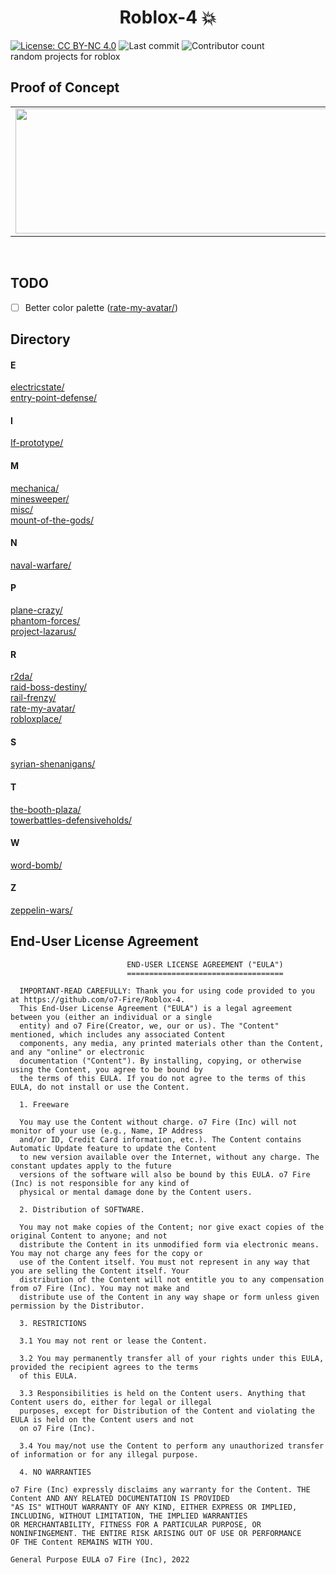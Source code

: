 
<h1 align="center">Roblox-4 💥</h2>

[![License: CC BY-NC 4.0](https://i.creativecommons.org/l/by-nc-sa/4.0/80x15.png)](https://creativecommons.org/licenses/nc-sa/4.0/) ![Last commit](https://img.shields.io/github/last-commit/o7-Fire/Roblox-4) ![Contributor count](https://img.shields.io/github/contributors/o7-Fire/Roblox-4)
\
random projects for roblox

## Proof of Concept

<table align="center">
  <tbody>
    <tr>
      <td align="center">
          <img src="https://media.discordapp.net/attachments/921595377923268708/1039887568352849940/test.png" width="500" height="200"/>
        </td>
      <td align="center">
          <img src="https://external-content.duckduckgo.com/iu/?u=https%3A%2F%2Fi.vgy.me%2FBLqJ2K.png" width="500" height="200"/>
      </td>
      <td align="center">
          <img src="https://external-content.duckduckgo.com/iu/?u=https%3A%2F%2Fi.vgy.me%2FDul269.png" width="500" height="200"/>
      </td>
      <td align="center">
          <img src="https://media.discordapp.net/attachments/1020657391831896115/1041702024502329354/image.png" width="500" height="200"/>
      </td>
    </tr>
  </tbody>
</table>
<br />


## TODO

- [ ] Better color palette ([rate-my-avatar/](/rate-my-avatar/))

## Directory
#### E
[electricstate/](/electricstate/)
\
[entry-point-defense/](/entry-point-defense/)

#### I
[If-prototype/](/If-prototype/)

#### M
[mechanica/](/mechanica/)
\
[minesweeper/](/minesweeper/)
\
[misc/](/misc/)
\
[mount-of-the-gods/](/mount-of-the-gods/)

#### N
[naval-warfare/](/naval-warfare/)

#### P 
[plane-crazy/](/plane-crazy/)
\
[phantom-forces/](/phantom-forces/)
\
[project-lazarus/](/project-lazarus/)

#### R
[r2da/](/r2da/)
\
[raid-boss-destiny/](/raid-boss-destiny/)
\
[rail-frenzy/](/rail-frenzy/)
\
[rate-my-avatar/](/rate-my-avatar/)
\
[robloxplace/](/robloxplace/)

#### S
[syrian-shenanigans/](/syrian-shenanigans/)

#### T
[the-booth-plaza/](/the-booth-plaza/)
\
[towerbattles-defensiveholds/](/towerbattles-defensiveholds/)

#### W
[word-bomb/](/word-bomb/)

#### Z
[zeppelin-wars/](/zeppelin-wars/)

## End-User License Agreement
```
                          END-USER LICENSE AGREEMENT ("EULA")
                          ===================================

  IMPORTANT-READ CAREFULLY: Thank you for using code provided to you at https://github.com/o7-Fire/Roblox-4.
  This End-User License Agreement ("EULA") is a legal agreement between you (either an individual or a single
  entity) and o7 Fire(Creator, we, our or us). The "Content" mentioned, which includes any associated Content
  components, any media, any printed materials other than the Content, and any "online" or electronic
  documentation ("Content"). By installing, copying, or otherwise using the Content, you agree to be bound by
  the terms of this EULA. If you do not agree to the terms of this EULA, do not install or use the Content.

  1. Freeware

  You may use the Content without charge. o7 Fire (Inc) will not monitor of your use (e.g., Name, IP Address 
  and/or ID, Credit Card information, etc.). The Content contains Automatic Update feature to update the Content
  to new version available over the Internet, without any charge. The constant updates apply to the future 
  versions of the software will also be bound by this EULA. o7 Fire (Inc) is not responsible for any kind of
  physical or mental damage done by the Content users.

  2. Distribution of SOFTWARE.

  You may not make copies of the Content; nor give exact copies of the original Content to anyone; and not 
  distribute the Content in its unmodified form via electronic means. You may not charge any fees for the copy or
  use of the Content itself. You must not represent in any way that you are selling the Content itself. Your
  distribution of the Content will not entitle you to any compensation from o7 Fire (Inc). You may not make and
  distribute use of the Content in any way shape or form unless given permission by the Distributor.

  3. RESTRICTIONS
  
  3.1 You may not rent or lease the Content.

  3.2 You may permanently transfer all of your rights under this EULA, provided the recipient agrees to the terms 
  of this EULA. 
  
  3.3 Responsibilities is held on the Content users. Anything that Content users do, either for legal or illegal
  purposes, except for Distribution of the Content and violating the EULA is held on the Content users and not 
  on o7 Fire (Inc).

  3.4 You may/not use the Content to perform any unauthorized transfer of information or for any illegal purpose.
  
  4. NO WARRANTIES

o7 Fire (Inc) expressly disclaims any warranty for the Content. THE Content AND ANY RELATED DOCUMENTATION IS PROVIDED
"AS IS" WITHOUT WARRANTY OF ANY KIND, EITHER EXPRESS OR IMPLIED, INCLUDING, WITHOUT LIMITATION, THE IMPLIED WARRANTIES
OR MERCHANTABILITY, FITNESS FOR A PARTICULAR PURPOSE, OR NONINFINGEMENT. THE ENTIRE RISK ARISING OUT OF USE OR PERFORMANCE
OF THE Content REMAINS WITH YOU.

General Purpose EULA o7 Fire (Inc), 2022

```


